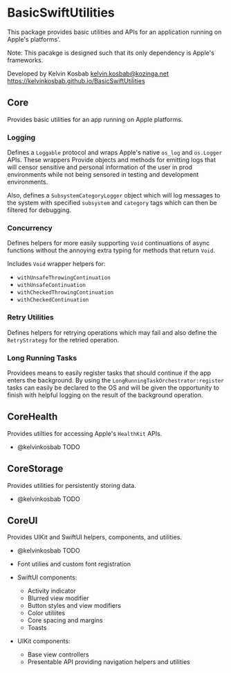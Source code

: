 # BasicSwiftUtilities

This package provides basic utilities and APIs for an application running on Apple's platforms'.

Note: This pacakge is designed such that its only dependency is Apple's frameworks. 

Developed by Kelvin Kosbab
kelvin.kosbab@kozinga.net
https://kelvinkosbab.github.io/BasicSwiftUtilities

## Core

Provides basic utilities for an app running on Apple platforms.

### Logging

Defines a `Loggable` protocol and wraps Apple's native `os_log` and `os.Logger` APIs. These wrappers
Provide objects and methods for emitting logs that will censor sensitive and personal information
of the user in prod environments while not being sensored in testing and development environments.

Also, defines a `SubsystemCategoryLogger` object which will log messages to the system with
specified `subsystem` and `category` tags which can then be filtered for debugging.

### Concurrency

Defines helpers for more easily supporting `Void` continuations of async functions without the
annoying extra typing for methods that return `Void`.

Includes `Void` wrapper helpers for:
 - `withUnsafeThrowingContinuation`
 - `withUnsafeContinuation`
 - `withCheckedThrowingContinuation`
 - `withCheckedContinuation`

### Retry Utilities

Defines helpers for retrying operations which may fail and also define the `RetryStrategy` for
the retried operation.

### Long Running Tasks

Providees means to easily register tasks that should continue if the app enters the background. By
using the `LongRunningTaskOrchestrator:register` tasks can easily be declared to the OS and will be
given the opportunity to finish with helpful logging on the result of the background operation.

## CoreHealth

Provides utilties for accessing Apple's `HealthKit` APIs.

- @kelvinkosbab TODO

## CoreStorage

Provides utilities for persistently storing data.

- @kelvinkosbab TODO

## CoreUI

Provides UIKit and SwiftUI helpers, components, and utilities.

- @kelvinkosbab TODO

- Font utilies and custom font registration

- SwiftUI components:
  - Activity indicator
  - Blurred view modifier
  - Button styles and view modifiers
  - Color utiliites
  - Core spacing and margins
  - Toasts
  
- UIKit components:
  - Base view controllers
  - Presentable API providing navigation helpers and utilities


